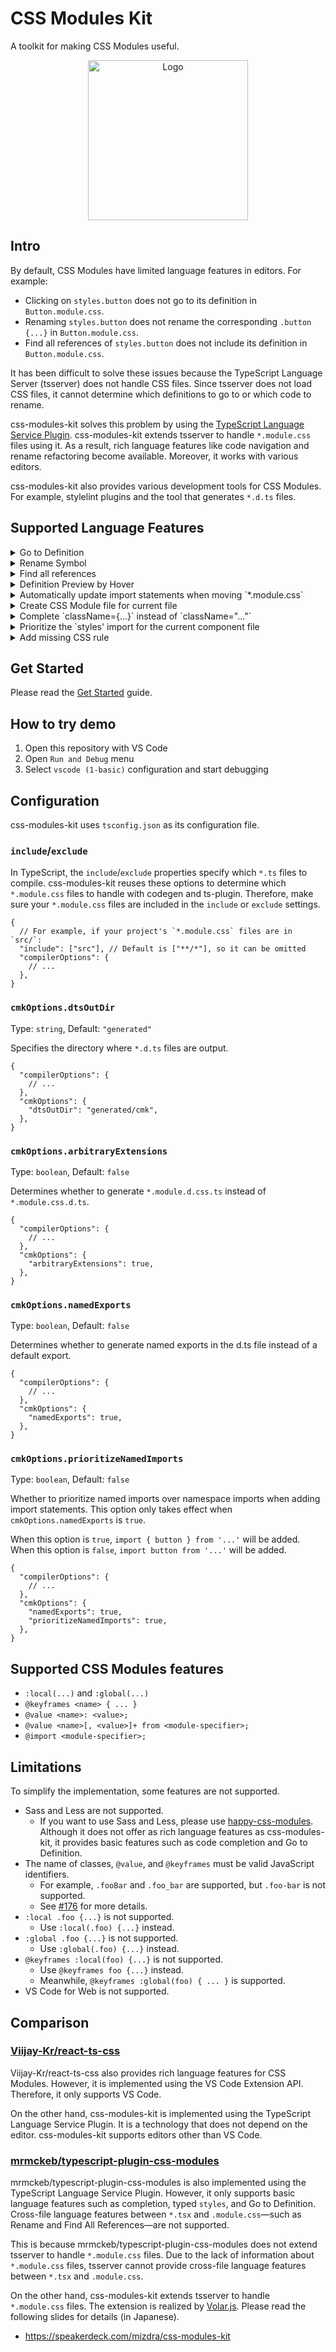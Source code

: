 # CSS Modules Kit

A toolkit for making CSS Modules useful.

<p align="center">
  <img alt="Logo" width="256" height="256" src="./docs/logo.png" />
</p>

## Intro

By default, CSS Modules have limited language features in editors. For example:

- Clicking on `styles.button` does not go to its definition in `Button.module.css`.
- Renaming `styles.button` does not rename the corresponding `.button {...}` in `Button.module.css`.
- Find all references of `styles.button` does not include its definition in `Button.module.css`.

It has been difficult to solve these issues because the TypeScript Language Server (tsserver) does not handle CSS files. Since tsserver does not load CSS files, it cannot determine which definitions to go to or which code to rename.

css-modules-kit solves this problem by using the [TypeScript Language Service Plugin](https://github.com/microsoft/TypeScript/wiki/Writing-a-Language-Service-Plugin). css-modules-kit extends tsserver to handle `*.module.css` files using it. As a result, rich language features like code navigation and rename refactoring become available. Moreover, it works with various editors.

css-modules-kit also provides various development tools for CSS Modules. For example, stylelint plugins and the tool that generates `*.d.ts` files.

## Supported Language Features

<details>
<summary>Go to Definition</summary>

https://github.com/user-attachments/assets/bdeb2c8a-d615-4223-bae4-e7446f62d353

</details>

<details>
<summary>Rename Symbol</summary>

https://github.com/user-attachments/assets/db39a95e-2fc8-42a6-a64d-02f2822afbfe

</details>

<details>
<summary>Find all references</summary>

https://github.com/user-attachments/assets/df1e2feb-2a1a-4bf5-ae70-1cac36d90409

</details>

<details>
<summary>Definition Preview by Hover</summary>

You can preview the definition with <kbd>Command</kbd> + <kbd>Hover</kbd> on macOS and VS Code (key bindings may vary depending on your OS and editor).

https://github.com/user-attachments/assets/8d42acb8-2822-4fe6-89ce-8472c7065b8b

</details>

<details>
<summary>Automatically update import statements when moving `*.module.css`</summary>

https://github.com/user-attachments/assets/4af168fa-357d-44e1-b010-3053802bf1a2

</details>

<details>
<summary>Create CSS Module file for current file</summary>

If there is no CSS Module file corresponding to `xxx.tsx`, create one.

https://github.com/user-attachments/assets/05f9e839-9617-43dc-a519-d5a20adf1146

</details>

<details>
<summary>Complete `className={...}` instead of `className="..."`</summary>

In projects where CSS Modules are used, the element is styled with `className={styles.xxx}`. However, when you type `className`, `className="..."` is completed. This is annoying to the user.

So, instead of `className="..."` instead of `className={...}` instead of `className="..."`.

https://github.com/user-attachments/assets/b3609c8a-123f-4f4b-af8c-3c8bf7ab4363

</details>

<details>
<summary>Prioritize the `styles' import for the current component file</summary>

When you request `styles` completion, the CSS Module file `styles` will be suggested. If there are many CSS Module files in the project, more items will be suggested. This can be confusing to the user.

So I have made it so that the `styles` of the CSS Module file corresponding to the current file is shown first.

<img width="821" alt="image" src="https://github.com/user-attachments/assets/413373ec-1258-484d-9248-bc173e4f6d4a" />

</details>

<details>
<summary>Add missing CSS rule</summary>

If you are trying to use a class name that is not defined, you can add it with Quick Fixes.

https://github.com/user-attachments/assets/3502150a-985d-45f3-9912-bbc183e41c03

</details>

## Get Started

Please read the [Get Started](docs/get-started.md) guide.

## How to try demo

1. Open this repository with VS Code
2. Open `Run and Debug` menu
3. Select `vscode (1-basic)` configuration and start debugging

## Configuration

css-modules-kit uses `tsconfig.json` as its configuration file.

### `include`/`exclude`

In TypeScript, the `include`/`exclude` properties specify which `*.ts` files to compile. css-modules-kit reuses these options to determine which `*.module.css` files to handle with codegen and ts-plugin. Therefore, make sure your `*.module.css` files are included in the `include` or `exclude` settings.

```jsonc
{
  // For example, if your project's `*.module.css` files are in `src/`:
  "include": ["src"], // Default is ["**/*"], so it can be omitted
  "compilerOptions": {
    // ...
  },
}
```

### `cmkOptions.dtsOutDir`

Type: `string`, Default: `"generated"`

Specifies the directory where `*.d.ts` files are output.

```jsonc
{
  "compilerOptions": {
    // ...
  },
  "cmkOptions": {
    "dtsOutDir": "generated/cmk",
  },
}
```

### `cmkOptions.arbitraryExtensions`

Type: `boolean`, Default: `false`

Determines whether to generate `*.module.d.css.ts` instead of `*.module.css.d.ts`.

```jsonc
{
  "compilerOptions": {
    // ...
  },
  "cmkOptions": {
    "arbitraryExtensions": true,
  },
}
```

### `cmkOptions.namedExports`

Type: `boolean`, Default: `false`

Determines whether to generate named exports in the d.ts file instead of a default export.

```jsonc
{
  "compilerOptions": {
    // ...
  },
  "cmkOptions": {
    "namedExports": true,
  },
}
```

### `cmkOptions.prioritizeNamedImports`

Type: `boolean`, Default: `false`

Whether to prioritize named imports over namespace imports when adding import statements. This option only takes effect when `cmkOptions.namedExports` is `true`.

When this option is `true`, `import { button } from '...'` will be added. When this option is `false`, `import button from '...'` will be added.

```jsonc
{
  "compilerOptions": {
    // ...
  },
  "cmkOptions": {
    "namedExports": true,
    "prioritizeNamedImports": true,
  },
}
```

## Supported CSS Modules features

- `:local(...)` and `:global(...)`
- `@keyframes <name> { ... }`
- `@value <name>: <value>;`
- `@value <name>[, <value>]+ from <module-specifier>;`
- `@import <module-specifier>;`

## Limitations

To simplify the implementation, some features are not supported.

- Sass and Less are not supported.
  - If you want to use Sass and Less, please use [happy-css-modules](https://github.com/mizdra/happy-css-modules). Although it does not offer as rich language features as css-modules-kit, it provides basic features such as code completion and Go to Definition.
- The name of classes, `@value`, and `@keyframes` must be valid JavaScript identifiers.
  - For example, `.fooBar` and `.foo_bar` are supported, but `.foo-bar` is not supported.
  - See [#176](https://github.com/mizdra/css-modules-kit/issues/176) for more details.
- `:local .foo {...}` is not supported.
  - Use `:local(.foo) {...}` instead.
- `:global .foo {...}` is not supported.
  - Use `:global(.foo) {...}` instead.
- `@keyframes :local(foo) {...}` is not supported.
  - Use `@keyframes foo {...}` instead.
  - Meanwhile, `@keyframes :global(foo) { ... }` is supported.
- VS Code for Web is not supported.

## Comparison

### [Viijay-Kr/react-ts-css](https://github.com/Viijay-Kr/react-ts-css)

Viijay-Kr/react-ts-css also provides rich language features for CSS Modules. However, it is implemented using the VS Code Extension API. Therefore, it only supports VS Code.

On the other hand, css-modules-kit is implemented using the TypeScript Language Service Plugin. It is a technology that does not depend on the editor. css-modules-kit supports editors other than VS Code.

### [mrmckeb/typescript-plugin-css-modules](https://github.com/mrmckeb/typescript-plugin-css-modules)

mrmckeb/typescript-plugin-css-modules is also implemented using the TypeScript Language Service Plugin. However, it only supports basic language features such as completion, typed `styles`, and Go to Definition. Cross-file language features between `*.tsx` and `.module.css`—such as Rename and Find All References—are not supported.

This is because mrmckeb/typescript-plugin-css-modules does not extend tsserver to handle `*.module.css` files. Due to the lack of information about `*.module.css` files, tsserver cannot provide cross-file language features between `*.tsx` and `.module.css`.

On the other hand, css-modules-kit extends tsserver to handle `*.module.css` files. The extension is realized by [Volar.js](https://volarjs.dev/). Please read the following slides for details (in Japanese).

- https://speakerdeck.com/mizdra/css-modules-kit

